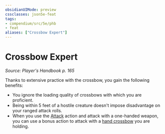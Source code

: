 ```yaml
---
obsidianUIMode: preview
cssclasses: json5e-feat
tags:
- compendium/src/5e/phb
- feat
aliases: ["Crossbow Expert"]
---
```

# Crossbow Expert
*Source: Player's Handbook p. 165*  

Thanks to extensive practice with the crossbow, you gain the following benefits:

- You ignore the loading quality of crossbows with which you are proficient.  
- Being within 5 feet of a hostile creature doesn't impose disadvantage on your ranged attack rolls.  
- When you use the [Attack](z_compendium/rules/actions.md#Attack) action and attack with a one-handed weapon, you can use a bonus action to attack with a [hand crossbow](z_compendium/items/hand-crossbow.md) you are holding.